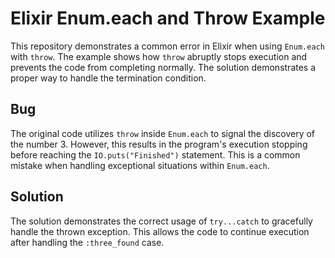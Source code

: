 # Elixir Enum.each and Throw Example

This repository demonstrates a common error in Elixir when using `Enum.each` with `throw`.  The example shows how `throw` abruptly stops execution and prevents the code from completing normally.  The solution demonstrates a proper way to handle the termination condition.

## Bug
The original code utilizes `throw` inside `Enum.each` to signal the discovery of the number 3.  However, this results in the program's execution stopping before reaching the `IO.puts("Finished")` statement.  This is a common mistake when handling exceptional situations within `Enum.each`. 

## Solution
The solution demonstrates the correct usage of `try...catch` to gracefully handle the thrown exception.  This allows the code to continue execution after handling the `:three_found` case. 